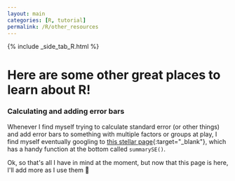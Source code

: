 ```yaml
---
layout: main
categories: [R, tutorial]
permalink: /R/other_resources
---
```


{% include _side_tab_R.html %}

# Here are some other great places to learn about R!

### Calculating and adding error bars
Whenever I find myself trying to calculate standard error (or other things) and add error bars to something with multiple factors or groups at play, I find myself eventually googling to [this stellar page](http://www.cookbook-r.com/Graphs/Plotting_means_and_error_bars_(ggplot2)/){:target="_blank"}, which has a handy function at the bottom called `summarySE()`.  

Ok, so that's all I have in mind at the moment, but now that this page is here, I'll add more as I use them 🙂